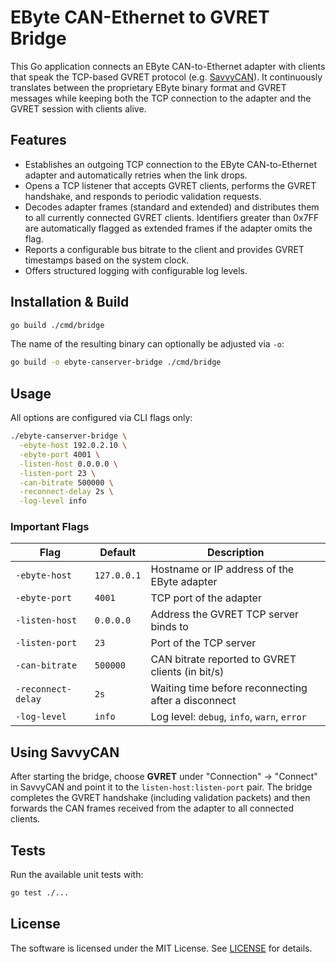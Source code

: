 # EByte CAN-Ethernet to GVRET Bridge

This Go application connects an EByte CAN-to-Ethernet adapter with clients that speak the TCP-based GVRET protocol (e.g. [SavvyCAN](https://github.com/collin80/SavvyCAN)). It continuously translates between the proprietary EByte binary format and GVRET messages while keeping both the TCP connection to the adapter and the GVRET session with clients alive.

## Features

* Establishes an outgoing TCP connection to the EByte CAN-to-Ethernet adapter and automatically retries when the link drops.
* Opens a TCP listener that accepts GVRET clients, performs the GVRET handshake, and responds to periodic validation requests.
* Decodes adapter frames (standard and extended) and distributes them to all currently connected GVRET clients.
  Identifiers greater than 0x7FF are automatically flagged as extended frames if the adapter omits the flag.
* Reports a configurable bus bitrate to the client and provides GVRET timestamps based on the system clock.
* Offers structured logging with configurable log levels.

## Installation & Build

```bash
go build ./cmd/bridge
```

The name of the resulting binary can optionally be adjusted via `-o`:

```bash
go build -o ebyte-canserver-bridge ./cmd/bridge
```

## Usage

All options are configured via CLI flags only:

```bash
./ebyte-canserver-bridge \
  -ebyte-host 192.0.2.10 \
  -ebyte-port 4001 \
  -listen-host 0.0.0.0 \
  -listen-port 23 \
  -can-bitrate 500000 \
  -reconnect-delay 2s \
  -log-level info
```

### Important Flags

| Flag | Default | Description |
|------|---------|-------------|
| `-ebyte-host` | `127.0.0.1` | Hostname or IP address of the EByte adapter |
| `-ebyte-port` | `4001` | TCP port of the adapter |
| `-listen-host` | `0.0.0.0` | Address the GVRET TCP server binds to |
| `-listen-port` | `23` | Port of the TCP server |
| `-can-bitrate` | `500000` | CAN bitrate reported to GVRET clients (in bit/s) |
| `-reconnect-delay` | `2s` | Waiting time before reconnecting after a disconnect |
| `-log-level` | `info` | Log level: `debug`, `info`, `warn`, `error` |

## Using SavvyCAN

After starting the bridge, choose **GVRET** under "Connection" → "Connect" in SavvyCAN and point it to the `listen-host:listen-port` pair. The bridge completes the GVRET handshake (including validation packets) and then forwards the CAN frames received from the adapter to all connected clients.

## Tests

Run the available unit tests with:

```bash
go test ./...
```

## License

The software is licensed under the MIT License. See [LICENSE](LICENSE) for details.
